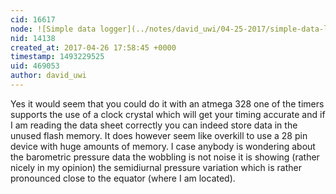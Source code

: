 ```yaml
---
cid: 16617
node: ![Simple data logger](../notes/david_uwi/04-25-2017/simple-data-logger)
nid: 14138
created_at: 2017-04-26 17:58:45 +0000
timestamp: 1493229525
uid: 469053
author: david_uwi
---
```


Yes it would seem that you could do it with an atmega 328 one of the timers supports the use of a clock crystal which will get your timing accurate and if I am reading the data sheet correctly you can indeed store data in the unused flash memory. It does however seem like overkill to use a 28 pin device with huge amounts of memory. 
I case anybody is wondering about the barometric pressure data the wobbling is not noise it is showing (rather nicely in my opinion) the semidiurnal pressure variation which is rather pronounced close to the equator (where I am located).